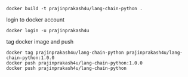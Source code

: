 ```
docker build -t prajinprakash4u/lang-chain-python .
```

login to docker account

```
docker login -u prajinprakash4u
```

tag docker image and push

```
docker tag prajinprakash4u/lang-chain-python prajinprakash4u/lang-chain-python:1.0.0
docker push prajinprakash4u/lang-chain-python:1.0.0
docker push prajinprakash4u/lang-chain-python

```

